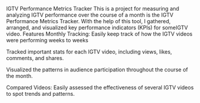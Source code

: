IGTV Performance Metrics Tracker
This is a project  for measuring and analyzing IGTV performance over the course of a month is the IGTV Performance Metrics Tracker. With the help of this tool, I gathered, arranged, and visualized key performance indicators (KPIs) for someIGTV video.
Features
Monthly Tracking: Easily keep track of how the IGTV videos were performing weeks to weeks

Tracked important stats for each IGTV video, including views, likes, comments, and shares.

Visualized the patterns in audience participation throughout the course of the month.

Compared Videos: Easily assessed the effectiveness of several IGTV videos to spot trends and patterns.
